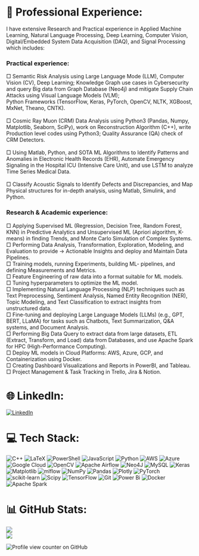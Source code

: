 # 💫 Professional Experience: 
I have extensive Research and Practical experience in Applied Machine Learning, Natural Language Processing, Deep Learning, Computer Vision, Digital/Embedded System Data Acquisition (DAQ), and Signal Processing which includes:
### Practical experience:  
□ Semantic Risk Analysis using Large Language Mode (LLM), Computer Vision (CV), Deep Learning; Knowledge Graph use cases in Cybersecurity and query Big data from Graph Database (Neo4j) and mitigate Supply Chain Attacks using Visual Language Models (VLM);<br>Python Frameworks (TensorFlow, Keras, PyTorch, OpenCV, NLTK, XGBoost, MxNet, Theano, CNTK).<br><br>□ Cosmic Ray Muon (CRM) Data Analysis using Python3 (Pandas, Numpy, Matplotlib, Seaborn, SciPy), work on Reconstruction Algorithm (C++), write Production level codes using Python3; Quality Assurance (QA) check of CRM Detectors.<br><br>□ Using Matlab, Python, and SOTA ML Algorithms to Identify Patterns and Anomalies in Electronic Health Records (EHR), Automate Emergency Signaling in the Hospital ICU (Intensive Care Unit), and use LSTM to analyze Time Series Medical Data.<br><br>□ Classify Acoustic Signals to Identify Defects and Discrepancies, and Map Physical structures for in-depth analysis, using Matlab, Simulink, and Python. 
### Research & Academic experience:
□ Applying Supervised ML (Regression, Decision Tree, Random Forest, KNN) in Predictive Analytics and Unsupervised ML (Apriori algorithm, K-means) in finding Trends, and Monte Carlo Simulation of Complex Systems.<br>□ Performing Data Analysis, Transformation, Exploration, Modeling, and Evaluation to provide -> Actionable Insights and deploy and Maintain Data Pipelines.<br>□ Training models, running Experiments, building ML- pipelines, and defining Measurements and Metrics.<br>□ Feature Engineering of raw data into a format suitable for ML models.<br>□ Tuning hyperparameters to optimize the ML model.<br>□ Implementing Natural Language Processing (NLP) techniques such as Text Preprocessing, Sentiment Analysis, Named Entity Recognition (NER), Topic Modeling, and Text Classification to extract insights from unstructured data.<br>□ Fine-tuning and deploying Large Language Models (LLMs) (e.g., GPT, BERT, LLaMA) for tasks such as Chatbots, Text Summarization, Q&A systems, and Document Analysis.<br> □ Performing Big Data Query to extract data from large datasets, ETL (Extract, Transform, and Load) data from Databases, and use Apache Spark for HPC (High-Performance Computing).<br>□ Deploy ML models in Cloud Platforms: AWS, Azure, GCP, and Containerization using Docker.<br>□ Creating Dashboard Visualizations and Reports in PowerBI, and Tableau.<br>□ Project Management & Task Tracking in Trello, Jira & Notion.<br>

# 🌐 LinkedIn:
[![LinkedIn](https://img.shields.io/badge/LinkedIn-%230077B5.svg?logo=linkedin&logoColor=white)](https://linkedin.com/in/https://www.linkedin.com/in/saifur-rahman-9059b2b3/) 

# 💻 Tech Stack:
![C++](https://img.shields.io/badge/c++-%2300599C.svg?style=flat-square&logo=c%2B%2B&logoColor=white) ![LaTeX](https://img.shields.io/badge/latex-%23008080.svg?style=flat-square&logo=latex&logoColor=white) ![PowerShell](https://img.shields.io/badge/PowerShell-%235391FE.svg?style=flat-square&logo=powershell&logoColor=white) ![JavaScript](https://img.shields.io/badge/javascript-%23323330.svg?style=flat-square&logo=javascript&logoColor=%23F7DF1E) ![Python](https://img.shields.io/badge/python-3670A0?style=flat-square&logo=python&logoColor=ffdd54) ![AWS](https://img.shields.io/badge/AWS-%23FF9900.svg?style=flat-square&logo=amazon-aws&logoColor=white) ![Azure](https://img.shields.io/badge/azure-%230072C6.svg?style=flat-square&logo=microsoftazure&logoColor=white) ![Google Cloud](https://img.shields.io/badge/GoogleCloud-%234285F4.svg?style=flat-square&logo=google-cloud&logoColor=white) ![OpenCV](https://img.shields.io/badge/opencv-%23white.svg?style=flat-square&logo=opencv&logoColor=white) ![Apache Airflow](https://img.shields.io/badge/Apache%20Airflow-017CEE?style=flat-square&logo=Apache%20Airflow&logoColor=white) ![Neo4J](https://img.shields.io/badge/Neo4j-008CC1?style=flat-square&logo=neo4j&logoColor=white) ![MySQL](https://img.shields.io/badge/mysql-4479A1.svg?style=flat-square&logo=mysql&logoColor=white) ![Keras](https://img.shields.io/badge/Keras-%23D00000.svg?style=flat-square&logo=Keras&logoColor=white) ![Matplotlib](https://img.shields.io/badge/Matplotlib-%23ffffff.svg?style=flat-square&logo=Matplotlib&logoColor=black) ![mlflow](https://img.shields.io/badge/mlflow-%23d9ead3.svg?style=flat-square&logo=numpy&logoColor=blue) ![NumPy](https://img.shields.io/badge/numpy-%23013243.svg?style=flat-square&logo=numpy&logoColor=white) ![Pandas](https://img.shields.io/badge/pandas-%23150458.svg?style=flat-square&logo=pandas&logoColor=white) ![Plotly](https://img.shields.io/badge/Plotly-%233F4F75.svg?style=flat-square&logo=plotly&logoColor=white) ![PyTorch](https://img.shields.io/badge/PyTorch-%23EE4C2C.svg?style=flat-square&logo=PyTorch&logoColor=white) ![scikit-learn](https://img.shields.io/badge/scikit--learn-%23F7931E.svg?style=flat-square&logo=scikit-learn&logoColor=white) ![Scipy](https://img.shields.io/badge/SciPy-%230C55A5.svg?style=flat-square&logo=scipy&logoColor=%white) ![TensorFlow](https://img.shields.io/badge/TensorFlow-%23FF6F00.svg?style=flat-square&logo=TensorFlow&logoColor=white) ![Git](https://img.shields.io/badge/git-%23F05033.svg?style=flat-square&logo=git&logoColor=white) ![Power Bi](https://img.shields.io/badge/power_bi-F2C811?style=flat-square&logo=powerbi&logoColor=black) ![Docker](https://img.shields.io/badge/docker-%230db7ed.svg?style=flat-square&logo=docker&logoColor=white) ![Apache Spark](https://img.shields.io/badge/Apache%20Spark-FDEE21?style=flat-square&logo=apachespark&logoColor=black)
# 📊 GitHub Stats:

![](https://github-readme-streak-stats.herokuapp.com/?user=SaifurRR&theme=holi&hide_border=false)<br/>
![](https://github-readme-stats.vercel.app/api/top-langs/?username=SaifurRR&theme=holi&hide_border=false&include_all_commits=true&count_private=true&layout=compact)

<!-- Proudly created with GPRM ( https://gprm.itsvg.in ) -->


![Profile view counter on GitHub](https://komarev.com/ghpvc/?username=SaifurRR)
